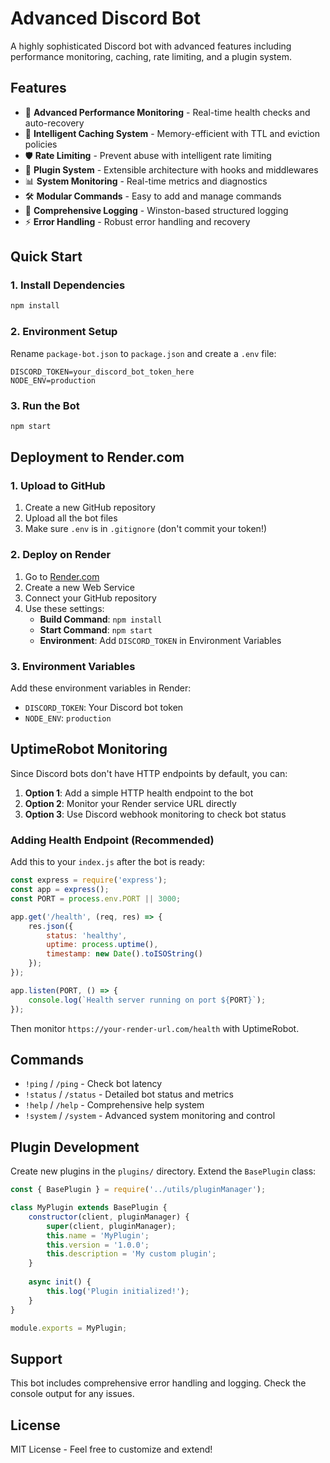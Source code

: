 # Advanced Discord Bot

A highly sophisticated Discord bot with advanced features including performance monitoring, caching, rate limiting, and a plugin system.

## Features

- 🚀 **Advanced Performance Monitoring** - Real-time health checks and auto-recovery
- 💾 **Intelligent Caching System** - Memory-efficient with TTL and eviction policies  
- 🛡️ **Rate Limiting** - Prevent abuse with intelligent rate limiting
- 🔌 **Plugin System** - Extensible architecture with hooks and middlewares
- 📊 **System Monitoring** - Real-time metrics and diagnostics
- 🛠️ **Modular Commands** - Easy to add and manage commands
- 📝 **Comprehensive Logging** - Winston-based structured logging
- ⚡ **Error Handling** - Robust error handling and recovery

## Quick Start

### 1. Install Dependencies
```bash
npm install
```

### 2. Environment Setup
Rename `package-bot.json` to `package.json` and create a `.env` file:
```
DISCORD_TOKEN=your_discord_bot_token_here
NODE_ENV=production
```

### 3. Run the Bot
```bash
npm start
```

## Deployment to Render.com

### 1. Upload to GitHub
1. Create a new GitHub repository
2. Upload all the bot files
3. Make sure `.env` is in `.gitignore` (don't commit your token!)

### 2. Deploy on Render
1. Go to [Render.com](https://render.com)
2. Create a new Web Service
3. Connect your GitHub repository
4. Use these settings:
   - **Build Command**: `npm install`
   - **Start Command**: `npm start`
   - **Environment**: Add `DISCORD_TOKEN` in Environment Variables

### 3. Environment Variables
Add these environment variables in Render:
- `DISCORD_TOKEN`: Your Discord bot token
- `NODE_ENV`: `production`

## UptimeRobot Monitoring

Since Discord bots don't have HTTP endpoints by default, you can:

1. **Option 1**: Add a simple HTTP health endpoint to the bot
2. **Option 2**: Monitor your Render service URL directly
3. **Option 3**: Use Discord webhook monitoring to check bot status

### Adding Health Endpoint (Recommended)
Add this to your `index.js` after the bot is ready:

```javascript
const express = require('express');
const app = express();
const PORT = process.env.PORT || 3000;

app.get('/health', (req, res) => {
    res.json({ 
        status: 'healthy', 
        uptime: process.uptime(),
        timestamp: new Date().toISOString()
    });
});

app.listen(PORT, () => {
    console.log(`Health server running on port ${PORT}`);
});
```

Then monitor `https://your-render-url.com/health` with UptimeRobot.

## Commands

- `!ping` / `/ping` - Check bot latency
- `!status` / `/status` - Detailed bot status and metrics
- `!help` / `/help` - Comprehensive help system
- `!system` / `/system` - Advanced system monitoring and control

## Plugin Development

Create new plugins in the `plugins/` directory. Extend the `BasePlugin` class:

```javascript
const { BasePlugin } = require('../utils/pluginManager');

class MyPlugin extends BasePlugin {
    constructor(client, pluginManager) {
        super(client, pluginManager);
        this.name = 'MyPlugin';
        this.version = '1.0.0';
        this.description = 'My custom plugin';
    }
    
    async init() {
        this.log('Plugin initialized!');
    }
}

module.exports = MyPlugin;
```

## Support

This bot includes comprehensive error handling and logging. Check the console output for any issues.

## License

MIT License - Feel free to customize and extend!